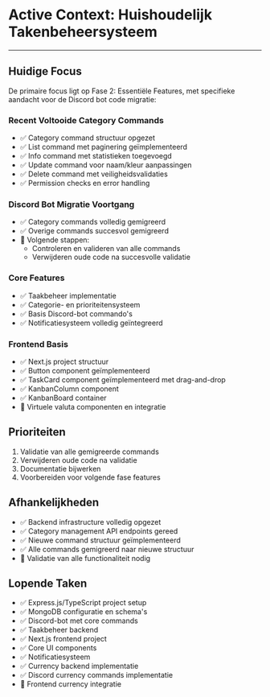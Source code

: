 # Active Context: Huishoudelijk Takenbeheersysteem

---

## Huidige Focus
De primaire focus ligt op Fase 2: Essentiële Features, met specifieke aandacht voor de Discord bot code migratie:

### Recent Voltooide Category Commands
- ✅ Category command structuur opgezet
- ✅ List command met paginering geïmplementeerd
- ✅ Info command met statistieken toegevoegd
- ✅ Update command voor naam/kleur aanpassingen
- ✅ Delete command met veiligheidsvalidaties
- ✅ Permission checks en error handling

### Discord Bot Migratie Voortgang
- ✅ Category commands volledig gemigreerd
- ✅ Overige commands succesvol gemigreerd
- 🔄 Volgende stappen:
  * Controleren en valideren van alle commands
  * Verwijderen oude code na succesvolle validatie

### Core Features
- ✅ Taakbeheer implementatie
- ✅ Categorie- en prioriteitensysteem
- ✅ Basis Discord-bot commando's
- ✅ Notificatiesysteem volledig geïntegreerd

### Frontend Basis
- ✅ Next.js project structuur
- ✅ Button component geïmplementeerd
- ✅ TaskCard component geïmplementeerd met drag-and-drop
- ✅ KanbanColumn component
- ✅ KanbanBoard container
- 🔄 Virtuele valuta componenten en integratie

## Prioriteiten
1. Validatie van alle gemigreerde commands
2. Verwijderen oude code na validatie
3. Documentatie bijwerken
4. Voorbereiden voor volgende fase features

## Afhankelijkheden
- ✅ Backend infrastructure volledig opgezet
- ✅ Category management API endpoints gereed
- ✅ Nieuwe command structuur geïmplementeerd
- ✅ Alle commands gemigreerd naar nieuwe structuur
- 🔄 Validatie van alle functionaliteit nodig

## Lopende Taken
- ✅ Express.js/TypeScript project setup
- ✅ MongoDB configuratie en schema's
- ✅ Discord-bot met core commands
- ✅ Taakbeheer backend
- ✅ Next.js frontend project
- ✅ Core UI components
- ✅ Notificatiesysteem
- ✅ Currency backend implementatie
- ✅ Discord currency commands implementatie
- 🔄 Frontend currency integratie